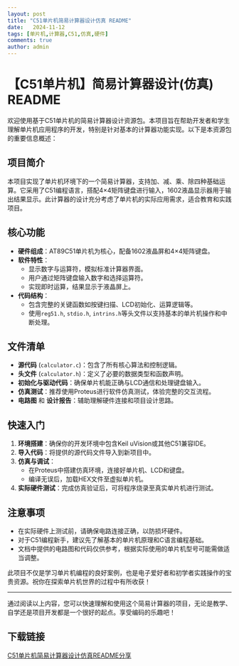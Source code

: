 ```yaml
---
layout: post
title: "C51单片机简易计算器设计仿真 README"
date:   2024-11-12
tags: [单片机,计算器,C51,仿真,硬件]
comments: true
author: admin
---
```

# 【C51单片机】简易计算器设计(仿真) README

欢迎使用基于C51单片机的简易计算器设计资源包。本项目旨在帮助开发者和学生理解单片机应用程序的开发，特别是针对基本的计算器功能实现。以下是本资源包的重要信息概述：

## 项目简介

本项目实现了单片机环境下的一个简易计算器，支持加、减、乘、除四种基础运算。它采用了C51编程语言，搭配4×4矩阵键盘进行输入，1602液晶显示器用于输出结果显示。此计算器的设计充分考虑了单片机的实际应用需求，适合教育和实践项目。

## 核心功能

- **硬件组成**：AT89C51单片机为核心，配备1602液晶屏和4×4矩阵键盘。
- **软件特性**：
  - 显示数字与运算符，模拟标准计算器界面。
  - 用户通过矩阵键盘输入数字和选择运算符。
  - 实现即时运算，结果显示于液晶屏上。
- **代码结构**：
  - 包含完整的关键函数如按键扫描、LCD初始化、运算逻辑等。
  - 使用`reg51.h`, `stdio.h`, `intrins.h`等头文件以支持基本的单片机操作和中断处理。

## 文件清单

- **源代码** (`calculator.c`)：包含了所有核心算法和控制逻辑。
- **头文件** (`calculator.h`)：定义了必要的数据类型和函数声明。
- **初始化与驱动代码**：确保单片机能正确与LCD通信和处理键盘输入。
- **仿真测试**：推荐使用Proteus进行软件仿真测试，体验完整的交互流程。
- **电路图** 和 **设计报告**：辅助理解硬件连接和项目设计思路。

## 快速入门

1. **环境搭建**：确保你的开发环境中包含Keil uVision或其他C51兼容IDE。
2. **导入代码**：将提供的源代码文件导入到新项目中。
3. **仿真与调试**：
   - 在Proteus中搭建仿真环境，连接好单片机、LCD和键盘。
   - 编译无误后，加载HEX文件至虚拟单片机。
4. **实际硬件测试**：完成仿真验证后，可将程序烧录至真实单片机进行测试。

## 注意事项

- 在实际硬件上测试前，请确保电路连接正确，以防损坏硬件。
- 对于C51编程新手，建议先了解基本的单片机原理和C语言编程基础。
- 文档中提供的电路图和代码仅供参考，根据实际使用的单片机型号可能需做适当调整。

此项目不仅是学习单片机编程的良好案例，也是电子爱好者和初学者实践操作的宝贵资源。祝你在探索单片机世界的过程中有所收获！

---

通过阅读以上内容，您可以快速理解和使用这个简易计算器的项目，无论是教学、自学还是项目开发都是一个很好的起点。享受编码的乐趣吧！

## 下载链接

[C51单片机简易计算器设计仿真README分享](https://pan.quark.cn/s/b4e3d43ec490)